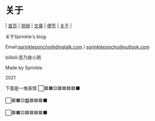 # 关于
| [首页](index.md) | [视频](video.html) | [文章](article.md) | [便签](note.md) | [关于](about.md) |

关于Sprinkle's blog:

Email:sprinkleponcho@dingtalk.com / sprinkleponcho@outlook.com

bilibili:吾乃夜小雨

Made by Sprinkle

2021

下面是一堆表情
⬜🟥🟧🟨🟩🟦🟦🟪⬛

⬜🟥🟧🟨[🟩](egg3.html)🟦🟦🟪⬛

⬜🟥🟧🟨🟩🟦🟦🟪⬛

